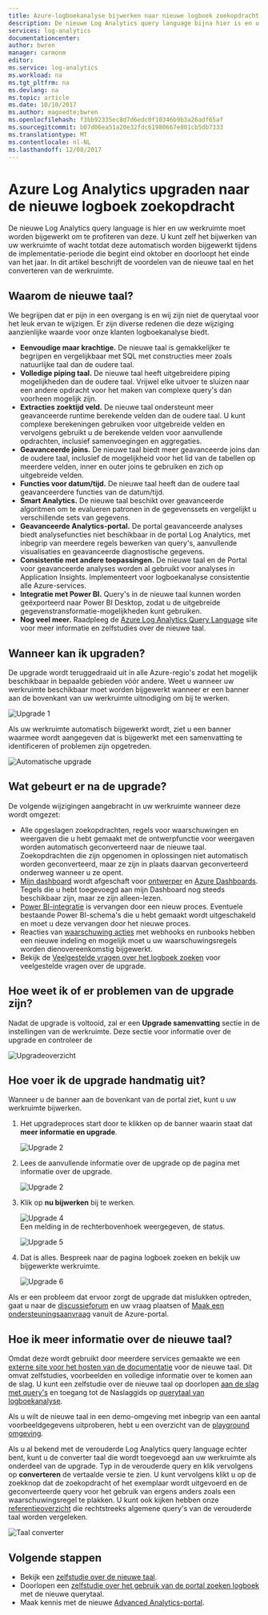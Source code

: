 ```yaml
---
title: Azure-logboekanalyse bijwerken naar nieuwe logboek zoekopdracht | Microsoft Docs
description: De nieuwe Log Analytics query language bijna hier is en u kunt deelnemen aan de openbare preview.  In dit artikel beschrijft de voordelen van de nieuwe taal en het converteren van de werkruimte.
services: log-analytics
documentationcenter: 
author: bwren
manager: carmonm
editor: 
ms.service: log-analytics
ms.workload: na
ms.tgt_pltfrm: na
ms.devlang: na
ms.topic: article
ms.date: 10/10/2017
ms.author: magoedte;bwren
ms.openlocfilehash: f3bb92335ec8d7d6edc0f10346b9b3a26adf65af
ms.sourcegitcommit: b07d06ea51a20e32fdc61980667e801cb5db7333
ms.translationtype: MT
ms.contentlocale: nl-NL
ms.lasthandoff: 12/08/2017
---
```

# <a name="azure-log-analytics-upgrade-to-new-log-search"></a>Azure Log Analytics upgraden naar de nieuwe logboek zoekopdracht

De nieuwe Log Analytics query language is hier en uw werkruimte moet worden bijgewerkt om te profiteren van deze.  U kunt zelf het bijwerken van uw werkruimte of wacht totdat deze automatisch worden bijgewerkt tijdens de implementatie-periode die begint eind oktober en doorloopt het einde van het jaar.  In dit artikel beschrijft de voordelen van de nieuwe taal en het converteren van de werkruimte.  

## <a name="why-the-new-language"></a>Waarom de nieuwe taal?
We begrijpen dat er pijn in een overgang is en wij zijn niet de querytaal voor het leuk ervan te wijzigen.  Er zijn diverse redenen die deze wijziging aanzienlijke waarde voor onze klanten logboekanalyse biedt.

- **Eenvoudige maar krachtige.** De nieuwe taal is gemakkelijker te begrijpen en vergelijkbaar met SQL met constructies meer zoals natuurlijke taal dan de oudere taal.
- **Volledige piping taal.**  De nieuwe taal heeft uitgebreidere piping mogelijkheden dan de oudere taal.  Vrijwel elke uitvoer te sluizen naar een andere opdracht voor het maken van complexe query's dan voorheen mogelijk zijn.
- **Extracties zoektijd veld.**  De nieuwe taal ondersteunt meer geavanceerde runtime berekende velden dan de oudere taal.  U kunt complexe berekeningen gebruiken voor uitgebreide velden en vervolgens gebruikt u de berekende velden voor aanvullende opdrachten, inclusief samenvoegingen en aggregaties.
- **Geavanceerde joins.**  De nieuwe taal biedt meer geavanceerde joins dan de oudere taal, inclusief de mogelijkheid voor het lid van de tabellen op meerdere velden, inner en outer joins te gebruiken en zich op uitgebreide velden.
- **Functies voor datum/tijd.**  De nieuwe taal heeft dan de oudere taal geavanceerdere functies van de datum/tijd.
- **Smart Analytics.**  De nieuwe taal beschikt over geavanceerde algoritmen om te evalueren patronen in de gegevenssets en vergelijkt u verschillende sets van gegevens.
- **Geavanceerde Analytics-portal.**  De portal geavanceerde analyses biedt analysefuncties niet beschikbaar in de portal Log Analytics, met inbegrip van meerdere regels bewerken van query's, aanvullende visualisaties en geavanceerde diagnostische gegevens.
- **Consistentie met andere toepassingen.**  De nieuwe taal en de Portal voor geavanceerde analyses worden al gebruikt voor analyses in Application Insights.  Implementeert voor logboekanalyse consistentie alle Azure-services.
- **Integratie met Power BI.** Query's in de nieuwe taal kunnen worden geëxporteerd naar Power BI Desktop, zodat u de uitgebreide gegevenstransformatie-mogelijkheden kunt gebruiken.
- **Nog veel meer.** Raadpleeg de [Azure Log Analytics Query Language](https://docs.loganalytics.io) site voor meer informatie en zelfstudies over de nieuwe taal.


## <a name="when-can-i-upgrade"></a>Wanneer kan ik upgraden?
De upgrade wordt teruggedraaid uit in alle Azure-regio's zodat het mogelijk beschikbaar in bepaalde gebieden vóór andere.  Weet u wanneer uw werkruimte beschikbaar moet worden bijgewerkt wanneer er een banner aan de bovenkant van uw werkruimte uitnodiging om bij te werken.

![Upgrade 1](media/log-analytics-log-search-upgrade/upgrade-01a.png)

Als uw werkruimte automatisch bijgewerkt wordt, ziet u een banner waarmee wordt aangegeven dat is bijgewerkt met een samenvatting te identificeren of problemen zijn opgetreden.

 ![Automatische upgrade](media/log-analytics-log-search-upgrade/auto-upgrade.png)


## <a name="what-happens-after-the-upgrade"></a>Wat gebeurt er na de upgrade?
De volgende wijzigingen aangebracht in uw werkruimte wanneer deze wordt omgezet:

- Alle opgeslagen zoekopdrachten, regels voor waarschuwingen en weergaven die u hebt gemaakt met de ontwerpfunctie voor weergaven worden automatisch geconverteerd naar de nieuwe taal.  Zoekopdrachten die zijn opgenomen in oplossingen niet automatisch worden geconverteerd, maar ze zijn in plaats daarvan geconverteerd onderweg wanneer u ze opent.  
- [Mijn dashboard](log-analytics-dashboards.md) wordt afgeschaft voor [ontwerper](log-analytics-view-designer.md) en [Azure Dashboards](https://docs.microsoft.com/azure/azure-portal/azure-portal-dashboards.md).  Tegels die u hebt toegevoegd aan mijn Dashboard nog steeds beschikbaar zijn, maar ze zijn alleen-lezen.
- [Power BI-integratie](log-analytics-powerbi.md) is vervangen door een nieuw proces.  Eventuele bestaande Power BI-schema's die u hebt gemaakt wordt uitgeschakeld en moet u deze vervangen door het nieuwe proces.
- Reacties van [waarschuwing acties](log-analytics-alerts-actions.md) met webhooks en runbooks hebben een nieuwe indeling en mogelijk moet u uw waarschuwingsregels worden dienovereenkomstig bijgewerkt.
- Bekijk de [Veelgestelde vragen over het logboek zoeken](log-analytics-log-search-faq.md) voor veelgestelde vragen over de upgrade.

## <a name="how-do-i-know-if-there-were-any-issues-from-the-upgrade"></a>Hoe weet ik of er problemen van de upgrade zijn?
Nadat de upgrade is voltooid, zal er een **Upgrade samenvatting** sectie in de instellingen van de werkruimte.  Deze sectie voor informatie over de upgrade en controleer de

 ![Upgradeoverzicht](media/log-analytics-log-search-upgrade/upgrade-summary.png)

## <a name="how-do-i-manually-perform-the-upgrade"></a>Hoe voer ik de upgrade handmatig uit?
Wanneer u de banner aan de bovenkant van de portal ziet, kunt u uw werkruimte bijwerken.  

1.  Het upgradeproces start door te klikken op de banner waarin staat dat **meer informatie en upgrade**.

    ![Upgrade 2](media/log-analytics-log-search-upgrade/upgrade-01a.png)<br>

2.  Lees de aanvullende informatie over de upgrade op de pagina met informatie over de upgrade.

    ![Upgrade 2](media/log-analytics-log-search-upgrade/upgrade-03.png)<br>

3.  Klik op **nu bijwerken** bij te werken.

    ![Upgrade 4](media/log-analytics-log-search-upgrade/upgrade-04.png)<br>Een melding in de rechterbovenhoek weergegeven, de status.
    
    ![Upgrade 5](media/log-analytics-log-search-upgrade/upgrade-05.png)

4.  Dat is alles.  Bespreek naar de pagina logboek zoeken en bekijk uw bijgewerkte werkruimte.

    ![Upgrade 6](media/log-analytics-log-search-upgrade/upgrade-06.png)

Als er een probleem dat ervoor zorgt de upgrade dat mislukken optreden, gaat u naar de [discussieforum](https://social.msdn.microsoft.com/Forums/azure/home?forum=opinsights) en uw vraag plaatsen of [Maak een ondersteuningsaanvraag](../azure-supportability/how-to-create-azure-support-request.md) vanuit de Azure-portal.

## <a name="how-do-i-learn-the-new-language"></a>Hoe ik meer informatie over de nieuwe taal?
Omdat deze wordt gebruikt door meerdere services gemaakte we een [externe site voor het hosten van de documentatie](https://docs.loganalytics.io/) voor de nieuwe taal.  Dit omvat zelfstudies, voorbeelden en volledige informatie over te komen aan de slag. U kunt een zelfstudie over de nieuwe taal op doorlopen [aan de slag met query's](https://go.microsoft.com/fwlink/?linkid=856078) en toegang tot de Naslaggids op [querytaal van logboekanalyse](https://go.microsoft.com/fwlink/?linkid=856079).  

Als u wilt de nieuwe taal in een demo-omgeving met inbegrip van een aantal voorbeeldgegevens uitproberen, hebt u een overzicht van de [playground omgeving](https://portal.loganalytics.io/demo#/discover/home).

Als u al bekend met de verouderde Log Analytics query language echter bent, kunt u de converter taal die wordt toegevoegd aan uw werkruimte als onderdeel van de upgrade.  Typ in de verouderde query en klik vervolgens op **converteren** de vertaalde versie te zien.  U kunt vervolgens klikt u op de zoekknop dat de zoekopdracht of het exemplaar wordt uitgevoerd en de geconverteerde query voor het gebruik van ergens anders zoals een waarschuwingsregel te plakken.  U kunt ook kijken hebben onze [referentieoverzicht](log-analytics-log-search-transition.md) die rechtstreeks algemene query's van de verouderde taal worden vergeleken.

![Taal converter](media/log-analytics-log-search-upgrade/language-converter.png)


## <a name="next-steps"></a>Volgende stappen
- Bekijk een [zelfstudie over de nieuwe taal](https://go.microsoft.com/fwlink/?linkid=856078).
- Doorlopen een [zelfstudie over het gebruik van de portal zoeken logboek](log-analytics-log-search-log-search-portal.md) met de nieuwe querytaal.
- Maak kennis met de nieuwe [Advanced Analytics-portal](https://go.microsoft.com/fwlink/?linkid=856587).
